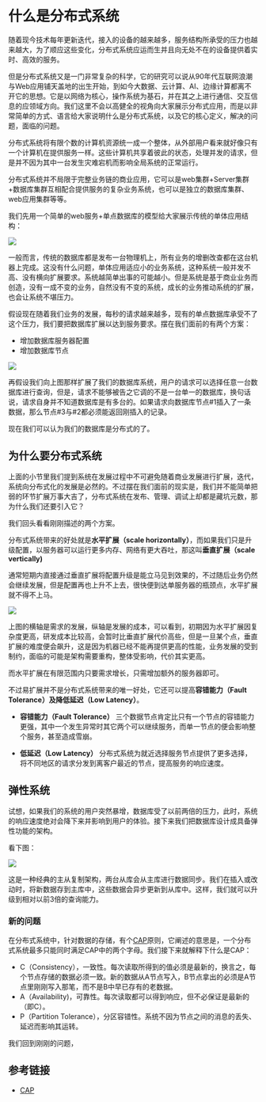 # 什么是分布式系统

随着现今技术每年更新迭代，接入的设备的越来越多，服务结构所承受的压力也越来越大，为了顺应这些变化，分布式系统应运而生并且向无处不在的设备提供着实时、高效的服务。

但是分布式系统又是一门非常复杂的科学，它的研究可以说从90年代互联网浪潮与Web应用铺天盖地的出生开始，到如今大数据、云计算、AI、边缘计算都离不开它的思想。它是以网络为核心，操作系统为基石，并在其之上进行通信、交互信息的应领域方向。我们这里不会以高健全的视角向大家展示分布式应用，而是以非常简单的方式、语言给大家说明什么是分布式系统，以及它的核心定义，解决的问题，面临的问题。

分布式系统将有限个数的计算机资源统一成一个整体，从外部用户看来就好像只有一个计算机在提供服务一样。这些计算机共享着彼此的状态，处理并发的请求，但是并不因为其中一台发生灾难宕机而影响全局系统的正常运行。

分布式系统并不局限于完整业务链的商业应用，它可以是web集群+Server集群+数据库集群互相配合提供服务的复杂业务系统，也可以是独立的数据库集群、web应用集群等等。

我们先用一个简单的web服务+单点数据库的模型给大家展示传统的单体应用结构：

![](../docs/single-web-database.jpeg)

一般而言，传统的数据库都是发布一台物理机上，所有业务的增删改查都在这台机器上完成。这没有什么问题，单体应用适应小的业务系统，这种系统一般并发不高、没有横向扩展要求。系统越简单出事的可能越小。但是系统是基于商业业务而创造，没有一成不变的业务，自然没有不变的系统，成长的业务推动系统的扩展，也会让系统不堪压力。

假设现在随着我们业务的发展，每秒的请求越来越多，现有的单点数据库承受不了这个压力，我们要把数据库扩展以达到服务要求。摆在我们面前的有两个方案：

- 增加数据库服务器配置
- 增加数据库节点

![](../docs/single-web-databases.jpeg)

再假设我们向上图那样扩展了我们的数据库系统，用户的请求可以选择任意一台数据库进行查询，但是，请求不能够被告之它调的不是一台单一的数据库，换句话说，请求自身并不知道数据库是有多台的。如果请求向数据库节点#1插入了一条数据，那么节点#3与#2都必须能返回刚插入的记录。

现在我们可以认为我们的数据库是分布式的了。

## 为什么要分布式系统

上面的小节里我们提到系统在发展过程中不可避免随着商业发展进行扩展，迭代，系统向分布式化的发展是必然的。不过摆在我们面前的现实是，我们并不能简单把弱的环节扩展万事大吉了，分布式系统在发布、管理、调试上却都是藏坑元数，那为什么我们还要引入它？

我们回头看看刚刚描述的两个方案。

分布式系统带来的好处就是**水平扩展（scale horizontally）**，而如果我们只是升级配置，以服务器可以运行更多内存、网络有更大吞吐，那这叫**垂直扩展（scale vertically)**

通常短期内直接通过垂直扩展将配置升级是能立马见到效果的，不过随后业务仍然会继续发展，但是配置再也上升不上去，很快便到达单服务器的瓶颈点，水平扩展就不得不上马。

![](../docs/price-vs-between-horizontally-and-vertically-2.tiff)

上图的横轴是需求的发展，纵轴是发展的成本，可以看到，初期因为水平扩展因复杂度更高，研发成本比较高，会暂时比垂直扩展代价高些，但是一旦某个点，垂直扩展的难度便会飙升，这是因为机器已经不能再提供更高的性能，业务发展的受到制约，面临的可能是架构需要重构，整体受影响，代价其实更高。

而水平扩展在有限范围内只要需求增长，只需增加额外的服务器即可。

不过易扩展并不是分布式系统带来的唯一好处，它还可以提高**容错能力（Fault Tolerance）**及降**低延迟（Low Latency）**。

- **容错能力（Fault Tolerance）** 三个数据节点肯定比只有一个节点的容错能力更强，其中一个发生异常时其它两个可以继续服务，而单一节点的便会影响整个服务，甚至造成雪崩。

- **低延迟（Low Latency）** 分布式系统为就近选择服务节点提供了更多选择，将不同地区的请求分发到离客户最近的节点，提高服务的响应速度。

## 弹性系统

试想，如果我们的系统的用户突然暴增，数据库受了以前两倍的压力，此时，系统的响应速度绝对会降下来并影响到用户的体验。接下来我们把数据库设计成具备弹性功能的架构。

看下图：

![](../docs/scaling-web-database.png)

这是一种经典的主从复制架构，两台从库会从主库进行数据同步。我们在插入或改动时，将新数据存到主库中，这些数据会异步更新到从库中。这样，我们就可以升级到相对以前3倍的查询能力。

### 新的问题

在分布式系统中，针对数据的存储，有个[CAP][CAP]原则，它阐述的意思是，一个分布式系统最多只能同时满足CAP中的两个字母。我们接下来就解释下什么是CAP：

- C（Consistency），一致性。每次读取所得到的值必须是最新的，换言之，每个节点存储的数据必须一致。新的数据从A节点写入，B节点拿出的必须是A节点里刚刚写入那笔，而不是B中早已存有的老数据。
- A（Availability)，可靠性。每次读取都可以得到响应，但不必保证是最新的（即C）。
- P（Partition Tolerance），分区容错性。系统不因为节点之间的消息的丢失、延迟而影响其运转。

我们回到刚刚的问题，





## 参考链接

- [CAP][CAP]

[CAP]: https://en.wikipedia.org/wiki/CAP_theorem